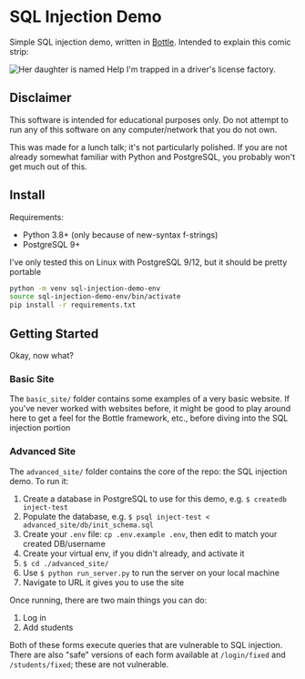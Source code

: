 # SQL Injection Demo

Simple SQL injection demo, written in [Bottle](https://bottlepy.org). Intended to explain this comic strip:

![Her daughter is named Help I'm trapped in a driver's license factory.](https://imgs.xkcd.com/comics/exploits_of_a_mom.png "Exploits of a Mom")

## Disclaimer

This software is intended for educational purposes only. Do not attempt to run any of this software on any computer/network that you do not own.

This was made for a lunch talk; it's not particularly polished. If you are not already somewhat familiar with Python and PostgreSQL, you probably won't get much out of this.


## Install

Requirements:

* Python 3.8+ (only because of new-syntax f-strings)
* PostgreSQL 9+

I've only tested this on Linux with PostgreSQL 9/12, but it should be pretty portable

```sh
python -m venv sql-injection-demo-env
source sql-injection-demo-env/bin/activate
pip install -r requirements.txt
```

## Getting Started

Okay, now what?

### Basic Site

The `basic_site/` folder contains some examples of a very basic website. If you've never worked with websites before, it might be good to play around here to get a feel for the Bottle framework, etc., before diving into the SQL injection portion

### Advanced Site

The `advanced_site/` folder contains the core of the repo: the SQL injection demo. To run it:

1. Create a database in PostgreSQL to use for this demo, e.g. `$ createdb inject-test`
1. Populate the database, e.g. `$ psql inject-test < advanced_site/db/init_schema.sql`
1. Create your `.env` file: `cp .env.example .env`, then edit to match your created DB/username
1. Create your virtual env, if you didn't already, and activate it
1. `$ cd ./advanced_site/`
1. Use `$ python run_server.py` to run the server on your local machine
1. Navigate to URL it gives you to use the site

Once running, there are two main things you can do:

1. Log in
2. Add students

Both of these forms execute queries that are vulnerable to SQL injection. There are also "safe" versions of each form available at `/login/fixed` and `/students/fixed`; these are not vulnerable.
